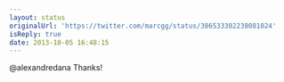 ```yaml
---
layout: status
originalUrl: 'https://twitter.com/marcgg/status/386533302238081024'
isReply: true
date: 2013-10-05 16:48:15
---
```


@alexandredana Thanks!
